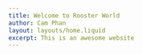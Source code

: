 ```yaml
---
title: Welcome to Rooster World
author: Cam Phan
layout: layouts/home.liquid
excerpt: This is an awesome website
---
```


